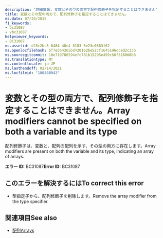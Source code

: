 ```yaml
---
description: '詳細情報: 変数とその型の両方で配列修飾子を指定することはできません'
title: 変数とその型の両方で、配列修飾子を指定することはできません。
ms.date: 07/20/2015
f1_keywords:
- bc31087
- vbc31087
helpviewer_keywords:
- BC31087
ms.assetid: d28c2bc5-0484-48e4-8183-5e23c0663f62
ms.openlocfilehash: 5f7e364365bd420162be52cf1645196cced2c33b
ms.sourcegitcommit: 10e719780594efc781b15295e499c66f316068b8
ms.translationtype: MT
ms.contentlocale: ja-JP
ms.lasthandoff: 02/14/2021
ms.locfileid: "100468942"
---
```

# <a name="array-modifiers-cannot-be-specified-on-both-a-variable-and-its-type"></a><span data-ttu-id="0a448-103">変数とその型の両方で、配列修飾子を指定することはできません。</span><span class="sxs-lookup"><span data-stu-id="0a448-103">Array modifiers cannot be specified on both a variable and its type</span></span>

<span data-ttu-id="0a448-104">配列修飾子は、変数と、配列の配列を示す、その型の両方に存在します。</span><span class="sxs-lookup"><span data-stu-id="0a448-104">Array modifiers are present on both the variable and its type, indicating an array of arrays.</span></span>  
  
 <span data-ttu-id="0a448-105">**エラー ID:** BC31087</span><span class="sxs-lookup"><span data-stu-id="0a448-105">**Error ID:** BC31087</span></span>  
  
## <a name="to-correct-this-error"></a><span data-ttu-id="0a448-106">このエラーを解決するには</span><span class="sxs-lookup"><span data-stu-id="0a448-106">To correct this error</span></span>  
  
- <span data-ttu-id="0a448-107">型指定子から、配列修飾子を削除します。</span><span class="sxs-lookup"><span data-stu-id="0a448-107">Remove the array modifier from the type specifier.</span></span>  
  
## <a name="see-also"></a><span data-ttu-id="0a448-108">関連項目</span><span class="sxs-lookup"><span data-stu-id="0a448-108">See also</span></span>

- [<span data-ttu-id="0a448-109">配列</span><span class="sxs-lookup"><span data-stu-id="0a448-109">Arrays</span></span>](../programming-guide/language-features/arrays/index.md)
